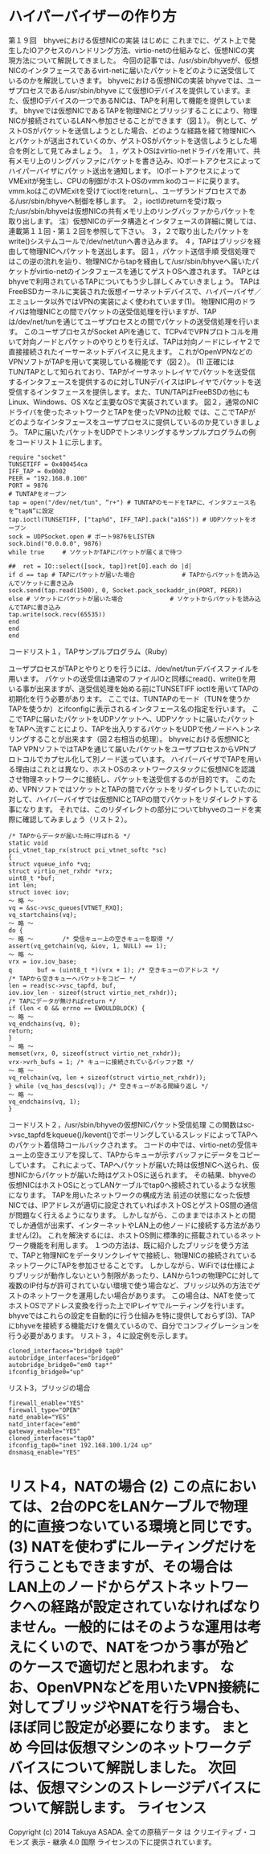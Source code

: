 # ハイパーバイザーの作り方
第１９回　bhyveにおける仮想NICの実装
はじめに
これまでに、ゲスト上で発生したIOアクセスのハンドリング方法、virtio-netの仕組みなど、仮想NICの実現方法について解説してきました。
今回の記事では、/usr/sbin/bhyveが、仮想NICのインタフェースであるvirt-netに届いたパケットをどのように送受信しているのかを解説していきます。
bhyveにおける仮想NICの実装
bhyveでは、ユーザプロセスである/usr/sbin/bhyve にて仮想IOデバイスを提供しています。また、仮想IOデバイスの一つであるNICは、TAPを利用して機能を提供しています。
bhyveでは仮想NICであるTAPを物理NICとブリッジすることにより、物理NICが接続されているLANへ参加させることができます（図１）。
例として、ゲストOSがパケットを送信しようとした場合、どのような経路を経て物理NICへとパケットが送出されていくのか、ゲストOSがパケットを送信しようとした場合を例として見てみましょう。
１，ゲストOSはvirtio-netドライバを用いて、共有メモリ上のリングバッファにパケットを書き込み、IOポートアクセスによってハイパーバイザにパケット送出を通知します。
IOポートアクセスによってVMExitが発生し、CPUの制御がホストOSのvmm.koのコードに戻ります。vmm.koはこのVMExitを受けてioctlをreturnし、ユーザランドプロセスである/usr/sbin/bhyveへ制御を移します。
２，ioctlのreturnを受け取った/usr/sbin/bhyveは仮想NICの共有メモリ上のリングバッファからパケットを取り出します。
注）仮想NICのデータ構造とインタフェースの詳細に関しては、連載第１１回・第１２回を参照して下さい。
３，２で取り出したパケットをwrite()システムコールで/dev/net/tunへ書き込みます。
４，TAPはブリッジを経由して物理NICへパケットを送出します。
図１，パケット送信手順
受信処理ではこの逆の流れを辿り、物理NICからtapを経由して/usr/sbin/bhyveへ届いたパケットがvirtio-netのインタフェースを通じてゲストOSへ渡されます。
TAPとは
bhyveで利用されているTAPについてもう少し詳しくみていきましょう。
TAPはFreeBSDカーネルに実装された仮想イーサネットデバイスで、ハイパーバイザ／エミュレータ以外ではVPNの実装によく使われています(1)。
物理NIC用のドライバは物理NICとの間でパケットの送受信処理を行いますが、TAPは/dev/net/tunを通じてユーザプロセスとの間でパケットの送受信処理を行います。
このユーザプロセスがSocket APIを通じて、TCPv4でVPNプロトコルを用いて対向ノードとパケットのやりとりを行えば、TAPは対向ノードにレイヤ２で直接接続されたイーサーネットデバイスに見えます。
これがOpenVPNなどのVPNソフトがTAPを用いて実現している機能です（図２）。
(1)  正確にはTUN/TAPとして知られており、TAPがイーサネットレイヤでパケットを送受信するインタフェースを提供するのに対しTUNデバイスはIPレイヤでパケットを送受信するインタフェースを提供します。また、TUN/TAPはFreeBSDの他にもLinux、Windows、OS Xなど主要なOSで実装されています。
図２，通常のNICドライバを使ったネットワークとTAPを使ったVPNの比較
では、ここでTAPがどのようなインタフェースをユーザプロセスに提供しているのか見ていきましょう。
TAPに届いたパケットをUDPでトンネリングするサンプルプログラムの例をコードリスト１に示します。
```
require "socket"
TUNSETIFF = 0x400454ca
IFF_TAP = 0x0002
PEER = "192.168.0.100"
PORT = 9876
# TUNTAPをオープン
tap = open("/dev/net/tun", “r+") # TUNTAPのモードをTAPに、インタフェース名を”tapN”に設定
tap.ioctl(TUNSETIFF, ["tap%d", IFF_TAP].pack("a16S")) # UDPソケットをオープン
sock = UDPSocket.open # ポート9876をLISTEN
sock.bind("0.0.0.0", 9876)
while true     # ソケットかTAPにパケットが届くまで待つ

##  ret = IO::select([sock, tap])ret[0].each do |d|
if d == tap # TAPにパケットが届いた場合             # TAPからパケットを読み込んでソケットに書き込み
sock.send(tap.read(1500), 0, Socket.pack_sockaddr_in(PORT, PEER))
else # ソケットにパケットが届いた場合             # ソケットからパケットを読み込んでTAPに書き込み
tap.write(sock.recv(65535))
end
end
end
```
コードリスト１，TAPサンプルプログラム（Ruby）

ユーザプロセスがTAPとやりとりを行うには、/dev/net/tunデバイスファイルを用います。
パケットの送受信は通常のファイルIOと同様にread()、write()を用いる事が出来ますが、送受信処理を始める前にTUNSETIFF ioctlを用いてTAPの初期化を行う必要があります。
ここでは、TUNTAPのモード（TUNを使うかTAPを使うか）とifconfigに表示されるインタフェース名の指定を行います。
ここでTAPに届いたパケットをUDPソケットへ、UDPソケットに届いたパケットをTAPへ流すことにより、TAPを出入りするパケットをUDPで他ノードへトンネリングすることが出来ます（図２右相当の処理）。
bhyveにおける仮想NICとTAP
VPNソフトではTAPを通じて届いたパケットをユーザプロセスからVPNプロトコルでカプセル化して別ノード送っています。
ハイパーバイザでTAPを用いる理由はこれとは異なり、ホストOSのネットワークスタックに仮想NICを認識させ物理ネットワークに接続し、パケットを送受信するのが目的です。
このため、VPNソフトではソケットとTAPの間でパケットをリダイレクトしていたのに対して、ハイパーバイザでは仮想NICとTAPの間でパケットをリダイレクトする事になります。
それでは、このリダイレクトの部分についてbhyveのコードを実際に確認してみましょう（リスト２）。
```
/* TAPからデータが届いた時に呼ばれる */
static void
pci_vtnet_tap_rx(struct pci_vtnet_softc *sc)
{
struct vqueue_info *vq;
struct virtio_net_rxhdr *vrx;
uint8_t *buf;
int len;
struct iovec iov;
〜 略 〜
vq = &sc->vsc_queues[VTNET_RXQ];
vq_startchains(vq);
〜 略 〜
do {
〜 略 〜 		 /* 受信キュー上の空きキューを取得 */
assert(vq_getchain(vq, &iov, 1, NULL) == 1);
〜 略 〜
vrx = iov.iov_base;
q		buf = (uint8_t *)(vrx + 1); /* 空きキューのアドレス */
/* TAPから空きキューへパケットをコピー */
len = read(sc->vsc_tapfd, buf,
iov.iov_len - sizeof(struct virtio_net_rxhdr));
/* TAPにデータが無ければreturn */
if (len < 0 && errno == EWOULDBLOCK) {
〜 略 〜
vq_endchains(vq, 0);
return;
}
〜 略 〜
memset(vrx, 0, sizeof(struct virtio_net_rxhdr));
vrx->vrh_bufs = 1; /* キューに接続されているバッファ数 */
〜 略 〜
vq_relchain(vq, len + sizeof(struct virtio_net_rxhdr));
} while (vq_has_descs(vq)); /* 空きキューがある間繰り返し */
〜 略 〜
vq_endchains(vq, 1);
}
```
コードリスト２，/usr/sbin/bhyveの仮想NICパケット受信処理
この関数はsc->vsc_tapfdをkqueue()/kevent()でポーリングしているスレッドによってTAPへのパケット着信時コールバックされます。
コードの中では、virtio-netの受信キュー上の空きエリアを探して、TAPからキューが示すバッファにデータをコピーしています。
これによって、TAPへパケットが届いた時は仮想NICへ送られ、仮想NICからパケットが届いた時はゲストOSに送られます。
その結果、bhyveの仮想NICはホストOSにとってLANケーブルでtap0へ接続されているような状態になります。
TAPを用いたネットワークの構成方法
前述の状態になった仮想NICでは、IPアドレスが適切に設定されていればホストOSとゲストOS間の通信が問題なく行えるようになります。
しかしながら、このままではホストとの間でしか通信が出来ず、インターネットやLAN上の他ノードに接続する方法がありません(2)。
これを解決するには、ホストOS側に標準的に搭載されているネットワーク機能を利用します。
１つの方法は、既に紹介したブリッジを使う方法で、TAPと物理NICをデータリンクレイヤで接続し、物理NICの接続されているネットワークにTAPを参加させることです。
しかしながら、WiFiでは仕様によりブリッジが動作しないという制限があったり、LANから1つの物理PCに対して複数のIP付与が許可されていない環境で使う場合など、ブリッジ以外の方法でゲストのネットワークを運用したい場合があります。
この場合は、NATを使ってホストOSでアドレス変換を行った上でIPレイヤでルーティングを行います。
bhyveではこれらの設定を自動的に行う仕組みを特に提供しておらず(3)、TAPにbhyveを接続する機能だけを備えているので、自分でコンフィグレーションを行う必要があります。
リスト３，４に設定例を示します。
```
cloned_interfaces="bridge0 tap0"
autobridge_interfaces="bridge0"
autobridge_bridge0="em0 tap*"
ifconfig_bridge0="up"
```
リスト3，ブリッジの場合
```
firewall_enable="YES" 
firewall_type="OPEN" 
natd_enable="YES"
natd_interface="em0"
gateway_enable="YES"
cloned_interfaces="tap0"
ifconfig_tap0="inet 192.168.100.1/24 up"
dnsmasq_enable="YES"
```
リスト4，NATの場合
(2) この点においては、2台のPCをLANケーブルで物理的に直接つないている環境と同じです。
(3) NATを使わずにルーティングだけを行うこともできますが、その場合はLAN上のノードからゲストネットワークへの経路が設定されていなければなりません。一般的にはそのような運用は考えにくいので、NATをつかう事が殆どのケースで適切だと思われます。
なお、OpenVPNなどを用いたVPN接続に対してブリッジやNATを行う場合も、ほぼ同じ設定が必要になります。
まとめ
今回は仮想マシンのネットワークデバイスについて解説しました。
次回は、仮想マシンのストレージデバイスについて解説します。 ライセンス
==========

Copyright (c) 2014 Takuya ASADA. 全ての原稿データ は
クリエイティブ・コモンズ 表示 - 継承 4.0 国際
ライセンスの下に提供されています。
